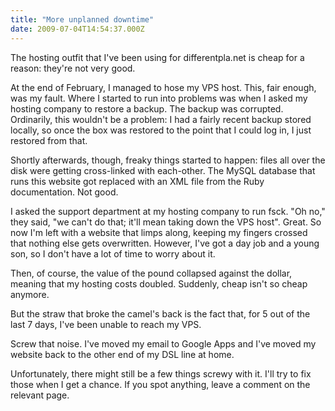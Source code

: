 ```yaml
---
title: "More unplanned downtime"
date: 2009-07-04T14:54:37.000Z
---
```

The hosting outfit that I've been using for differentpla.net is cheap for a reason: they're not very good.

At the end of February, I managed to hose my VPS host. This, fair enough, was my fault. Where I started to run into problems was when I asked my hosting company to restore a backup. The backup was corrupted. Ordinarily, this wouldn't be a problem: I had a fairly recent backup stored locally, so once the box was restored to the point that I could log in, I just restored from that.

Shortly afterwards, though, freaky things started to happen: files all over the disk were getting cross-linked with each-other. The MySQL database that runs this website got replaced with an XML file from the Ruby documentation. Not good.

I asked the support department at my hosting company to run fsck. "Oh no," they said, "we can't do that; it'll mean taking down the VPS host". Great. So now I'm left with a website that limps along, keeping my fingers crossed that nothing else gets overwritten. However, I've got a day job and a young son, so I don't have a lot of time to worry about it.

Then, of course, the value of the pound collapsed against the dollar, meaning that my hosting costs doubled. Suddenly, cheap isn't so cheap anymore.

But the straw that broke the camel's back is the fact that, for 5 out of the last 7 days, I've been unable to reach my VPS.

Screw that noise. I've moved my email to Google Apps and I've moved my website back to the other end of my DSL line at home.

Unfortunately, there might still be a few things screwy with it. I'll try to fix those when I get a chance. If you spot anything, leave a comment on the relevant page.
